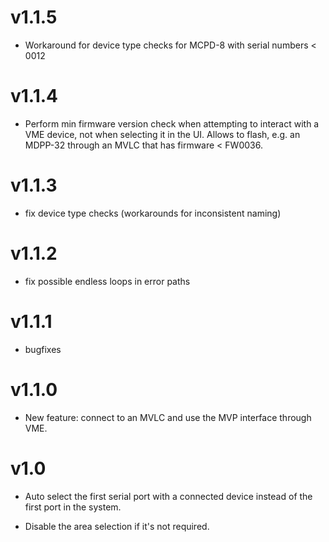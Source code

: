v1.1.5
======

* Workaround for device type checks for MCPD-8 with serial numbers < 0012

v1.1.4
======

* Perform min firmware version check when attempting to interact with a VME
  device, not when selecting it in the UI. Allows to flash, e.g. an MDPP-32
  through an MVLC that has firmware < FW0036.

v1.1.3
======

* fix device type checks (workarounds for inconsistent naming)

v1.1.2
======

* fix possible endless loops in error paths

v1.1.1
======

* bugfixes

v1.1.0
======

* New feature: connect to an MVLC and use the MVP interface through VME.

v1.0
====

* Auto select the first serial port with a connected device instead of the
  first port in the system.

* Disable the area selection if it's not required.

